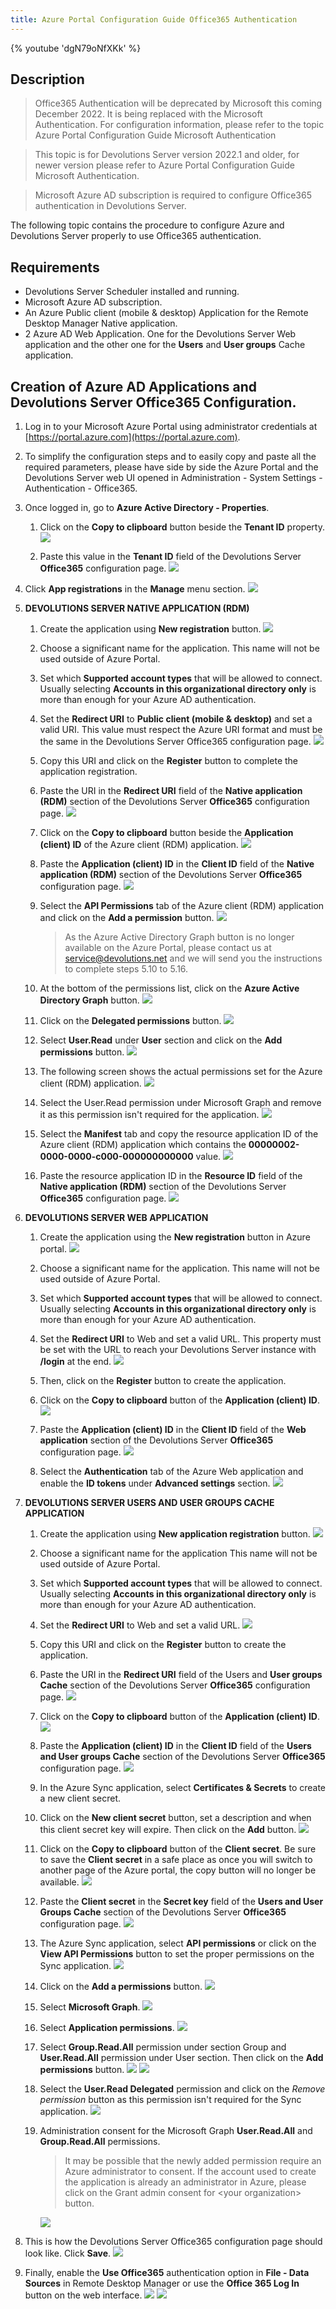 ```yaml
---
title: Azure Portal Configuration Guide Office365 Authentication
---
```


{% youtube 'dgN79oNfXKk' %}

## Description

> Office365 Authentication will be deprecated by Microsoft this coming December 2022. It is being replaced with the Microsoft Authentication. For configuration information, please refer to the topic Azure Portal Configuration Guide Microsoft Authentication

> This topic is for Devolutions Server version 2022.1 and older, for newer version please refer to Azure Portal Configuration Guide Microsoft Authentication.

> Microsoft Azure AD subscription is required to configure Office365 authentication in Devolutions Server.

The following topic contains the procedure to configure Azure and Devolutions Server properly to use Office365 authentication.

## Requirements

- Devolutions Server Scheduler installed and running.
- Microsoft Azure AD subscription.
- An Azure Public client (mobile & desktop) Application for the Remote Desktop Manager Native application.
- 2 Azure AD Web Application. One for the Devolutions Server Web application and the other one for the **Users** and **User groups** Cache application.

## Creation of Azure AD Applications and Devolutions Server Office365 Configuration.

1. Log in to your Microsoft Azure Portal using administrator credentials at [https://portal.azure.com](https://portal.azure.com).

2. To simplify the configuration steps and to easily copy and paste all the required parameters, please have side by side the Azure Portal and the Devolutions Server web UI opened in Administration - System Settings - Authentication - Office365.

3. Once logged in, go to **Azure Active Directory - Properties**.

    1. Click on the **Copy to clipboard** button beside the **Tenant ID** property.
        ![](https://kb.devolutions.net/images/kb4401.png)

    2. Paste this value in the **Tenant ID** field of the Devolutions Server **Office365** configuration page.
        ![](https://kb.devolutions.net/images/kb4402.png)

4. Click **App registrations** in the **Manage** menu section.
    ![](https://kb.devolutions.net/images/kb4403.png)

5. **DEVOLUTIONS SERVER NATIVE APPLICATION (RDM)**

    1. Create the application using **New registration** button.
        ![](https://kb.devolutions.net/images/kb4404.png)

    2. Choose a significant name for the application. This name will not be used outside of Azure Portal.

    3. Set which **Supported account types** that will be allowed to connect. Usually selecting **Accounts in this organizational directory only** is more than enough for your Azure AD authentication.

    4. Set the **Redirect URI** to **Public client (mobile & desktop)** and set a valid URI. This value must respect the Azure URI format and must be the same in the Devolutions Server Office365 configuration page.
        ![](https://kb.devolutions.net/images/kb4405.png)

    5. Copy this URI and click on the **Register** button to complete the application registration.

    6. Paste the URI in the **Redirect URI** field of the **Native application (RDM)** section of the Devolutions Server **Office365** configuration page.
        ![](https://kb.devolutions.net/images/kb4406.png)

    7. Click on the **Copy to clipboard** button beside the **Application (client) ID** of the Azure client (RDM) application.
        ![](https://kb.devolutions.net/images/kb4407.png)

    8. Paste the **Application (client) ID** in the **Client ID** field of the **Native application (RDM)** section of the Devolutions Server **Office365** configuration page.
        ![](https://kb.devolutions.net/images/kb4408.png)

    9. Select the **API Permissions** tab of the Azure client (RDM) application and click on the **Add a permission** button.
        ![](https://kb.devolutions.net/images/kb4409.png)

        > As the Azure Active Directory Graph button is no longer available on the Azure Portal, please contact us at [service@devolutions.net](mailto:service@devolutions.net) and we will send you the instructions to complete steps 5.10 to 5.16.

    10. At the bottom of the permissions list, click on the **Azure Active Directory Graph** button.
        ![](https://kb.devolutions.net/images/kb4410.png)

    11. Click on the **Delegated permissions** button.
        ![](https://kb.devolutions.net/images/kb4411.png)

    12. Select **User.Read** under **User** section and click on the **Add permissions** button.
        ![](https://kb.devolutions.net/images/kb4412.png)

    13. The following screen shows the actual permissions set for the Azure client (RDM) application.
        ![](https://kb.devolutions.net/images/kb4413.png)

    14. Select the User.Read permission under Microsoft Graph and remove it as this permission isn't required for the application.
        ![](https://kb.devolutions.net/images/kb8008.png)

    15. Select the **Manifest** tab and copy the resource application ID of the Azure client (RDM) application which contains the **00000002-0000-0000-c000-000000000000** value.
        ![](https://kb.devolutions.net/images/kb4414.png)

    16. Paste the resource application ID in the **Resource ID** field of the **Native application (RDM)** section of the Devolutions Server **Office365** configuration page.
        ![](https://kb.devolutions.net/images/kb4415.png)

6. **DEVOLUTIONS SERVER WEB APPLICATION**

    1. Create the application using the **New registration** button in Azure portal.
        ![](https://kb.devolutions.net/images/kb4404.png)

    2. Choose a significant name for the application. This name will not be used outside of Azure Portal.

    3. Set which **Supported account types** that will be allowed to connect. Usually selecting **Accounts in this organizational directory only** is more than enough for your Azure AD authentication.

    4. Set the **Redirect URI** to Web and set a valid URL. This property must be set with the URL to reach your Devolutions Server instance with **/login** at the end.
        ![](https://kb.devolutions.net/images/kb4416.png)

    5. Then, click on the **Register** button to create the application.

    6. Click on the **Copy to clipboard** button of the **Application (client) ID**.
        ![](https://kb.devolutions.net/images/kb4407.png)

    7. Paste the **Application (client) ID** in the **Client ID** field of the **Web application** section of the Devolutions Server **Office365** configuration page.
        ![](https://kb.devolutions.net/images/kb4417.png)

    8. Select the **Authentication** tab of the Azure Web application and enable the **ID tokens** under **Advanced settings** section.
        ![](https://kb.devolutions.net/images/kb4418.png)

7. **DEVOLUTIONS SERVER USERS AND USER GROUPS CACHE APPLICATION**

    1. Create the application using **New application registration** button.
        ![](https://kb.devolutions.net/images/kb4404.png)

    2. Choose a significant name for the application This name will not be used outside of Azure Portal.

    3. Set which **Supported account types** that will be allowed to connect. Usually selecting **Accounts in this organizational directory only** is more than enough for your Azure AD authentication.

    4. Set the **Redirect URI** to Web and set a valid URL.
        ![](https://kb.devolutions.net/images/kb4419.png)

    5. Copy this URI and click on the **Register** button to create the application.

    6. Paste the URI in the **Redirect URI** field of the Users and **User groups Cache** section of the Devolutions Server **Office365** configuration page.
        ![](https://kb.devolutions.net/images/kb4420.png)

    7. Click on the **Copy to clipboard** button of the **Application (client) ID**.
        ![](https://kb.devolutions.net/images/kb4421.png)

    8. Paste the **Application (client) ID** in the **Client ID** field of the **Users and User groups Cache** section of the Devolutions Server **Office365** configuration page.
        ![](https://kb.devolutions.net/images/kb4422.png)

    9. In the Azure Sync application, select **Certificates & Secrets** to create a new client secret.

    10. Click on the **New client secret** button, set a description and when this client secret key will expire. Then click on the **Add** button.
        ![](https://kb.devolutions.net/images/kb4423.png)

    11. Click on the **Copy to clipboard** button of the **Client secret**. Be sure to save the **Client secret** in a safe place as once you will switch to another page of the Azure portal, the copy button will no longer be available.
        ![](https://kb.devolutions.net/images/kb4424.png)

    12. Paste the **Client secret** in the **Secret key** field of the **Users and User Groups Cache** section of the Devolutions Server **Office365** configuration page.
        ![](https://kb.devolutions.net/images/kb4425.png)

    13. The Azure Sync application, select **API permissions** or click on the **View API Permissions** button to set the proper permissions on the Sync application.
        ![](https://kb.devolutions.net/images/kb4426.png)

    14. Click on the **Add a permissions** button.
        ![](https://kb.devolutions.net/images/kb4427.png)

    15. Select **Microsoft Graph**.
        ![](https://kb.devolutions.net/images/kb4428.png)

    16. Select **Application permissions**.
        ![](https://kb.devolutions.net/images/kb4429.png)

    17. Select **Group.Read.All** permission under section Group and **User.Read.All** permission under User section. Then click on the **Add permissions** button.
        ![](https://kb.devolutions.net/images/kb4430.png)
        ![](https://kb.devolutions.net/images/kb4431.png)

    18. Select the **User.Read Delegated** permission and click on the *Remove permission* button as this permission isn't required for the Sync application.
        ![](https://kb.devolutions.net/images/kb4432.png)

    19. Administration consent for the Microsoft Graph **User.Read.All** and **Group.Read.All** permissions.
        > It may be possible that the newly added permission require an Azure administrator to consent. If the account used to create the application is already an administrator in Azure, please click on the Grant admin consent for &lt;your organization&gt; button.

        ![](https://kb.devolutions.net/images/kb8010.png)

8. This is how the Devolutions Server Office365 configuration page should look like. Click **Save**.
    ![](https://kb.devolutions.net/images/kb4433.png)

9. Finally, enable the **Use Office365** authentication option in **File - Data Sources** in Remote Desktop Manager or use the **Office 365 Log In** button on the web interface.
    ![](https://kb.devolutions.net/images/kb4434.png)
    ![](https://kb.devolutions.net/images/kb4435.png)